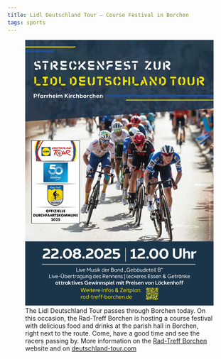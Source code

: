 ```yaml
---
title: Lidl Deutschland Tour – Course Festival in Borchen
tags: sports
---
```

<figure>
<img src="/img/sports/RTB Plakat Streckenfest Lidl Deutschland Tour.jpg">
<figcaption>The Lidl Deutschland Tour passes through Borchen today. On this occasion, the Rad-Treff Borchen is hosting a course festival with delicious food and drinks at the parish hall in Borchen, right next to the route. Come, have a good time and see the racers passing by. More information on the  <a href="https://rad-treff-borchen.de/deutschland-tour-streckenfest/">Rad-Treff Borchen</a> website and on <a href="https://www.deutschland-tour.com/">deutschland-tour.com</a>
</figcaption>
</figure>

